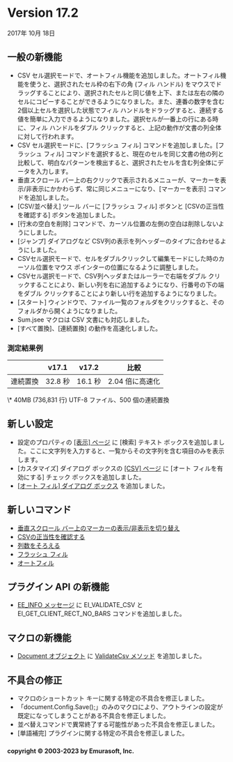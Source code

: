 # Version 17.2

2017年 10月 18日

## 一般の新機能

- CSV セル選択モードで、オートフィル機能を追加しました。オートフィル機能を使うと、選択されたセル枠の右下の角 (フィル ハンドル) をマウスでドラッグすることにより、選択されたセルと同じ値を上下、または左右の隣のセルにコピーすることができるようになりました。また、連番の数字を含む2個以上セルを選択した状態でフィル ハンドルをドラッグすると、連続する値を簡単に入力できるようになりました。選択セルが一番上の行にある時に、フィル ハンドルをダブル クリックすると、上記の動作が文書の列全体に対して行われます。
- CSV セル選択モードに、\[フラッシュ フィル\] コマンドを追加しました。\[フラッシュ フィル\] コマンドを選択すると、現在のセルを同じ文書の他の列と比較して、明白なパターンを検出すると、選択されたセルを含む列全体にデータを入力します。
- 垂直スクロール バー上の右クリックで表示されるメニューが、マーカーを表示/非表示にかかわらず、常に同じメニューになり、\[マーカーを表示\] コマンドを追加しました。
- \[CSV/並べ替え\] ツール バーに \[フラッシュ フィル\] ボタンと \[CSVの正当性を確認する\] ボタンを追加しました。
- \[行末の空白を削除\] コマンドで、カーソル位置の左側の空白は削除しないようにしました。
- \[ジャンプ\] ダイアログなど CSV列の表示を列ヘッダーのタイプに合わせるようにしました。
- CSVセル選択モードで、セルをダブルクリックして編集モードにした時のカーソル位置をマウス ポインターの位置になるように調整しました。
- CSVセル選択モードで、CSV列ヘッダまたはルーラーで右端をダブル クリックすることにより、新しい列を右に追加するようになり、行番号の下の端をダブル クリックすることにより新しい行を追加するようになりました。
- \[スタート\] ウィンドウで、ファイル一覧のフォルダをクリックすると、そのフォルダから開くようになりました。
- Sum.jsee マクロは CSV 文書にも対応しました。
- \[すべて置換\]、\[連続置換\] の動作を高速化しました。

### 測定結果例

|  | v17.1 | v17.2 | 比較 |
| --- | --- | --- | --- |
| 連続置換 | 32.8 秒 | 16.1 秒 | 2.04 倍に高速化 |

\\* 40MB (736,831 行) UTF-8 ファイル、500 個の連続置換

## 新しい設定

- 設定のプロパティの [\[表示\] ページ](../dlg/properties/display/index) に \[検索\] テキスト ボックスを追加しました。ここに文字列を入力すると、一覧からその文字列を含む項目のみを表示します。
- \[カスタマイズ\] ダイアログ ボックスの [\[CSV\] ページ](../dlg/customize/csv/index) に \[オート フィルを有効にする\] チェック ボックスを追加しました。
- [\[オート フィル\] ダイアログ ボックス](../dlg/auto_fill/index) を追加しました。

## 新しいコマンド

- [垂直スクロール バー上のマーカーの表示/非表示を切り替え](../cmd/window/scroll_marks_toggle)
- [CSVの正当性を確認する](../cmd/edit/csv_validate)
- [列数をそろえる](../cmd/edit/make_columns_same)
- [フラッシュ フィル](../cmd/edit/flash_fill)
- [オートフィル](../cmd/insert/auto_fill)

## プラグイン API の新機能

- [EE\_INFO メッセージ](../plugin/message/ee_info) に EI\_VALIDATE\_CSV と EI\_GET\_CLIENT\_RECT\_NO\_BARS コマンドを追加しました。

## マクロの新機能

- [Document オブジェクト](../macro/document/index) に [ValidateCsv メソッド](../macro/document/validatecsv) を追加しました。

## 不具合の修正

- マクロのショートカット キーに関する特定の不具合を修正しました。
- 「document.Config.Save();」のみのマクロにより、アウトラインの設定が既定になってしまうことがある不具合を修正しました。
- 並べ替えコマンドで異常終了する可能性があった不具合を修正しました。
- \[単語補完\] プラグインに関する特定の不具合を修正しました。

### 

#### copyright © 2003-2023 by Emurasoft, Inc.
